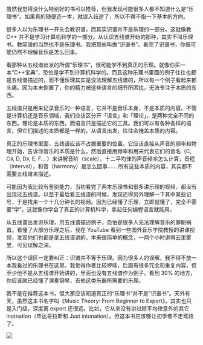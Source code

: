虽然我觉得没什么特别好的书可以推荐，但我发现可能很多人都不知道什么是“乐理书”。如果真的随便选一本，就误入歧途了，所以不得不指一下基本的方向。

很多人以为乐理书一开头会教识谱，而其实识谱并不是乐理的一部分。这就像教 C++ 并不是学习计算机科学的一部分。从认识五线谱开始的那种，其实不叫乐理书。教简谱的当然也不是乐理书。我把那些叫做“识谱书”。看完了识谱书，你很可能仍然不理解音乐是怎么回事。

看那种从五线谱出发的所谓“乐理书”，很可能学不到真正的乐理。就像你买一本“C++宝典”，恐怕是学不到计算机科学的。而且这种乐理书里面的例子往往也都是五线谱描述的，而不懂乐理其实是没法理解五线谱的，所以每一个例子看起来都头痛。因为本末倒置了，你的精力被这些语言的细节所困扰，无法专注于本质的东西。

五线谱只是用来记录音乐的一种语言，它并不是音乐本身，不是本质的内容。不管是计算机还是音乐领域，我们应该区分开「语言」和「理论」，是两种完全不同的东西。理论是本质的东西，而语言只是描述它的工具。我们可以有各种各样的语言，但它们描述的本质都是一样的。从语言出发，往往会掩盖本质的内容。

真正的乐理书里面，五线谱应该不占据重要的位置。它应该直接从声音的频率和物理开始，告诉你音乐的本质是什么。然后直接用频率和用来代表它们的音名（C, C♯, D, D♯, E, F… ）来讲解音阶（scale），十二平均律的声音频率怎么计算，音程（interval），和音（harmony）是怎么回事…… 所有这些本质的内容，其实都不需要五线谱来描述。

可能因为我比较有鉴别能力，当初看完了两本乐理书和很多讲乐理的视频，都没有出现过五线谱。以至于最后看五线谱的时候，发现还得另外理解一下其中某些记号，于是找来一个十几分钟长的视频。因为已经懂了乐理，立即就懂了，完全不需要“学”。这就像你学会了真正的计算机科学，拿起任何编程语言就能用。

从五线谱出发讲乐理，用五线谱描述例子，恐怕是很多人无法理解音乐的罪魁祸首。看懂了大部分乐理之后，我在 YouTube 看到一些国外音乐学院教授的讲课视频，发现他们也都是拿五线谱讲的。本来很简单的概念，一两个小时讲得云里雾里，可见误解之深。

所以这个误区一定要纠正：识谱并不等于乐理。因为很多人的误解，我不得不放一本我看过的乐理书在这里。我觉得作者比较啰嗦，后面有很多冗余和重复内容，但至少他不是从五线谱开始讲的，里面也没有五线谱作为例子。看到 30% 的地方，你应该就已经懂了演奏钢琴，吉他这类乐器所需要的乐理。

我不是在推荐这本书，但大家应该知道真正的“乐理书”并不是“识谱书”。天外有天，虽然这本书名字叫《Music Theory: From Beginner to Expert》，其实也只是入门级，深度离 expert 还很远。比如，它从来没有讲过除平均律意外的其它 inotnation（毕达哥拉斯和 Just intonation）。但这本书应该够让初学者不走弯路了。

![](https://yinwang1.wordpress.com/wp-content/uploads/2021/04/img_3179.jpg?w=230&h=300)
